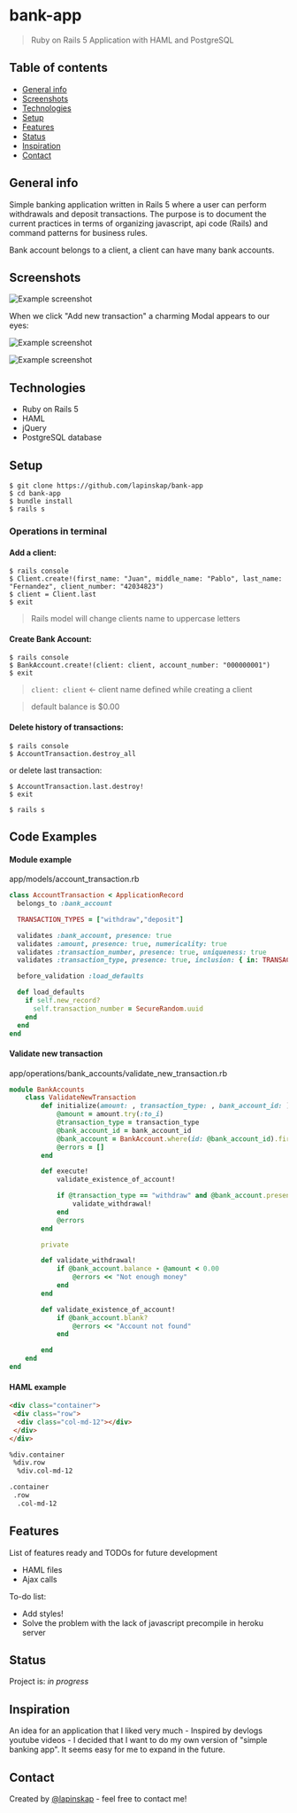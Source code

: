 # bank-app

>  Ruby on Rails 5 Application with HAML and PostgreSQL

## Table of contents
* [General info](#general-info)
* [Screenshots](#screenshots)
* [Technologies](#technologies)
* [Setup](#setup)
* [Features](#features)
* [Status](#status)
* [Inspiration](#inspiration)
* [Contact](#contact)

## General info
Simple banking application written in Rails 5 where a user can perform withdrawals and deposit transactions. The purpose is to document the current practices in terms of organizing javascript, api code (Rails) and command patterns for business rules.

Bank account belongs to a client, a client can have many bank accounts.

## Screenshots

![Example screenshot](https://raw.githubusercontent.com/lapinskap/bank-app/master/img/screen4.jpg)

When we click "Add new transaction" a charming Modal appears to our eyes:

![Example screenshot](https://raw.githubusercontent.com/lapinskap/bank-app/master/img/screen2.jpg)

![Example screenshot](https://raw.githubusercontent.com/lapinskap/bank-app/master/img/screen3.jpg)

## Technologies
* Ruby on Rails 5
* HAML
* jQuery
* PostgreSQL database

## Setup

 ```
 $ git clone https://github.com/lapinskap/bank-app
 $ cd bank-app
 $ bundle install
 $ rails s
 ```
 ### Operations in terminal
 
 #### Add a client:
 ```
 $ rails console
 $ Client.create!(first_name: "Juan", middle_name: "Pablo", last_name: "Fernandez", client_number: "42034823") 
 $ client = Client.last
 $ exit
 ```
 > Rails model will change clients name to uppercase letters
 
 #### Create Bank Account:
 ```
 $ rails console
 $ BankAccount.create!(client: client, account_number: "000000001")
 $ exit
 ```
> `client: client` <- client name defined while creating a client

> default balance is $0.00

#### Delete history of transactions: 
```
$ rails console
$ AccountTransaction.destroy_all
```
or delete last transaction:

```
$ AccountTransaction.last.destroy!
$ exit

$ rails s
```

## Code Examples

#### Module example
app/models/account_transaction.rb
```ruby
class AccountTransaction < ApplicationRecord
  belongs_to :bank_account

  TRANSACTION_TYPES = ["withdraw","deposit"]

  validates :bank_account, presence: true
  validates :amount, presence: true, numericality: true
  validates :transaction_number, presence: true, uniqueness: true
  validates :transaction_type, presence: true, inclusion: { in: TRANSACTION_TYPES}

  before_validation :load_defaults

  def load_defaults
    if self.new_record?
      self.transaction_number = SecureRandom.uuid
    end
  end
end
```

#### Validate new transaction 
app/operations/bank_accounts/validate_new_transaction.rb
```ruby
module BankAccounts
    class ValidateNewTransaction
        def initialize(amount: , transaction_type: , bank_account_id: )
            @amount = amount.try(:to_i) 
            @transaction_type = transaction_type
            @bank_account_id = bank_account_id
            @bank_account = BankAccount.where(id: @bank_account_id).first
            @errors = []
        end

        def execute!
            validate_existence_of_account!

            if @transaction_type == "withdraw" and @bank_account.present?
                validate_withdrawal!
            end
            @errors
        end

        private

        def validate_withdrawal!
            if @bank_account.balance - @amount < 0.00
                @errors << "Not enough money"
            end
        end

        def validate_existence_of_account!
            if @bank_account.blank?
                @errors << "Account not found"
            end

        end
    end
end
```
#### HAML example
```html
<div class="container">
 <div class="row">
  <div class="col-md-12"></div>
 </div>
</div>

%div.container
 %div.row
  %div.col-md-12

.container
 .row
  .col-md-12
```

## Features
List of features ready and TODOs for future development
* HAML files
* Ajax calls 

To-do list:
* Add styles!
* Solve the problem with the lack of javascript precompile in heroku server

## Status
Project is: _in progress_

## Inspiration
An idea for an application that I liked very much - Inspired by devlogs youtube videos - I decided that I want to do my own version of "simple banking app". It seems easy for me to expand in the future. 

## Contact
Created by [@lapinskap](https://www.facebook.com/paulina.lapinska99) - feel free to contact me!

